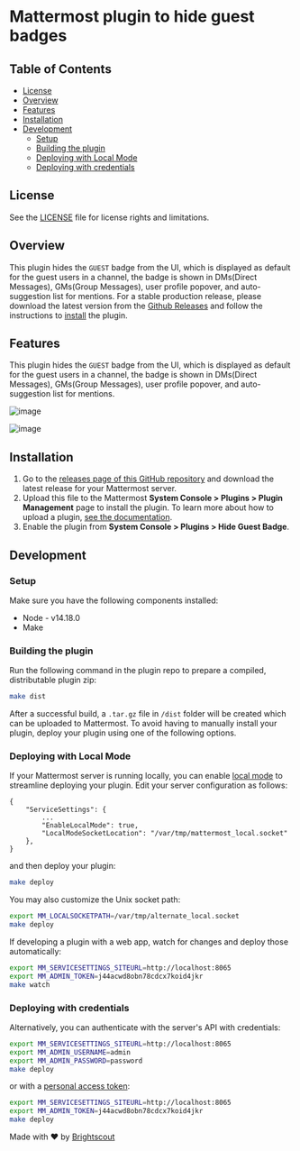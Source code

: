 # Mattermost plugin to hide guest badges
## Table of Contents
- [License](#license)
- [Overview](#overview)
- [Features](#features)
- [Installation](#installation)
- [Development](#development)
  - [Setup](#setup)
  - [Building the plugin](#building-the-plugin)
  - [Deploying with Local Mode](#deploying-with-local-mode)
  - [Deploying with credentials](#deploying-with-credentials)

## License

See the [LICENSE](../LICENSE) file for license rights and limitations.

## Overview

This plugin hides the `GUEST` badge from the UI, which is displayed as default for the guest users in a channel, the badge is shown in DMs(Direct Messages), GMs(Group Messages), user profile popover, and auto-suggestion list for mentions. For a stable production release, please download the latest version from the [Github Releases](https://github.com/Brightscout/mattermost-plugin-hide-guest-badge/releases) and follow the instructions to [install](#installation) the plugin.

## Features

This plugin hides the `GUEST` badge from the UI, which is displayed as default for the guest users in a channel, the badge is shown in DMs(Direct Messages), GMs(Group Messages), user profile popover, and auto-suggestion list for mentions.

![image](https://github.com/Brightscout/mattermost-plugin-hide-guest-badge/assets/72438220/4d98b683-268f-4695-abb9-4abb98468293)

![image](https://github.com/Brightscout/mattermost-plugin-hide-guest-badge/assets/72438220/98c95e75-5a56-4dc5-aed6-d3f429df5355)

## Installation

1. Go to the [releases page of this GitHub repository](https://github.com/Brightscout/mattermost-plugin-hide-guest-badge/releases) and download the latest release for your Mattermost server.
2. Upload this file to the Mattermost **System Console > Plugins > Plugin Management** page to install the plugin. To learn more about how to upload a plugin, [see the documentation](https://docs.mattermost.com/administration/plugins.html#plugin-uploads).
3. Enable the plugin from **System Console > Plugins > Hide Guest Badge**.


## Development

### Setup

Make sure you have the following components installed:  

- Node - v14.18.0
- Make

### Building the plugin

Run the following command in the plugin repo to prepare a compiled, distributable plugin zip:

```bash
make dist
```

After a successful build, a `.tar.gz` file in `/dist` folder will be created which can be uploaded to Mattermost. To avoid having to manually install your plugin, deploy your plugin using one of the following options.

### Deploying with Local Mode

If your Mattermost server is running locally, you can enable [local mode](https://docs.mattermost.com/administration/mmctl-cli-tool.html#local-mode) to streamline deploying your plugin. Edit your server configuration as follows:

```
{
    "ServiceSettings": {
        ...
        "EnableLocalMode": true,
        "LocalModeSocketLocation": "/var/tmp/mattermost_local.socket"
    },
}
```

and then deploy your plugin:

```bash
make deploy
```

You may also customize the Unix socket path:

```bash
export MM_LOCALSOCKETPATH=/var/tmp/alternate_local.socket
make deploy
```

If developing a plugin with a web app, watch for changes and deploy those automatically:

```bash
export MM_SERVICESETTINGS_SITEURL=http://localhost:8065
export MM_ADMIN_TOKEN=j44acwd8obn78cdcx7koid4jkr
make watch
```

### Deploying with credentials

Alternatively, you can authenticate with the server's API with credentials:

```bash
export MM_SERVICESETTINGS_SITEURL=http://localhost:8065
export MM_ADMIN_USERNAME=admin
export MM_ADMIN_PASSWORD=password
make deploy
```

or with a [personal access token](https://docs.mattermost.com/developer/personal-access-tokens.html):

```bash
export MM_SERVICESETTINGS_SITEURL=http://localhost:8065
export MM_ADMIN_TOKEN=j44acwd8obn78cdcx7koid4jkr
make deploy
```
Made with &#9829; by [Brightscout](https://www.brightscout.com)
